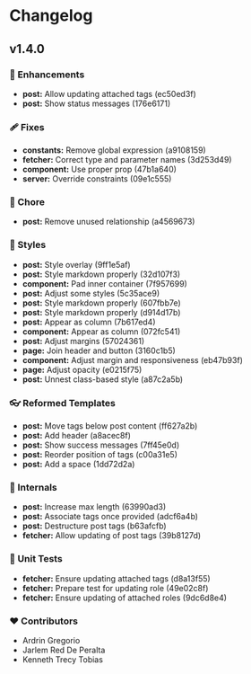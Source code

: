 # Changelog

## v1.4.0

### 🚀 Enhancements
- **post:** Allow updating attached tags (ec50ed3f)
- **post:** Show status messages (176e6171)

### 🩹 Fixes
- **constants:** Remove global expression (a9108159)
- **fetcher:** Correct type and parameter names (3d253d49)
- **component:** Use proper prop (47b1a640)
- **server:** Override constraints (09e1c555)

### 🏡 Chore
- **post:** Remove unused relationship (a4569673)

### 🎨 Styles
- **post:** Style overlay (9ff1e5af)
- **post:** Style markdown properly (32d107f3)
- **component:** Pad inner container (7f957699)
- **post:** Adjust some styles (5c35ace9)
- **post:** Style markdown properly (607fbb7e)
- **post:** Style markdown properly (d914d17b)
- **post:** Appear as column (7b617ed4)
- **component:** Appear as column (072fc541)
- **post:** Adjust margins (57024361)
- **page:** Join header and button (3160c1b5)
- **component:** Adjust margin and responsiveness (eb47b93f)
- **page:** Adjust opacity (e0215f75)
- **post:** Unnest class-based style (a87c2a5b)

### 👓 Reformed Templates
- **post:** Move tags below post content (ff627a2b)
- **post:** Add header (a8acec8f)
- **post:** Show success messages (7ff45e0d)
- **post:** Reorder position of tags (c00a31e5)
- **post:** Add a space (1dd72d2a)

### 🔩 Internals
- **post:** Increase max length (63990ad3)
- **post:** Associate tags once provided (adcf6a4b)
- **post:** Destructure post tags (b63afcfb)
- **fetcher:** Allow updating of post tags (39b8127d)

### 🦠 Unit Tests
- **fetcher:** Ensure updating attached tags (d8a13f55)
- **fetcher:** Prepare test for updating role (49e02c8f)
- **fetcher:** Ensure updating of attached roles (9dc6d8e4)

### ❤️  Contributors
- Ardrin Gregorio
- Jarlem Red De Peralta
- Kenneth Trecy Tobias
